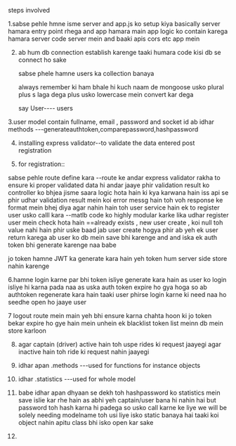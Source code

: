 steps involved

1.sabse pehle hmne isme server and app.js ko setup kiya 
   basically server hamara entry point rhega and app hamara main app logic ko contain karega 
   hamara server code server mein and baaki apis cors etc app mein 

2. ab hum db connection establish karenge taaki humara code kisi db se connect ho sake
    
    sabse phele hamne users ka collection banaya

    always remember ki ham bhale hi kuch naam de mongoose usko plural plus s laga dega plus usko lowercase mein convert kar dega 

    say User---- users

3.user model
    contain fullname, email , password and socket id 
    ab idhar methods ---generateauthtoken,comparepassword,hashpassword

4. installing express validator--to validate the data entered post registration

5. for registration::

sabse pehle route define kara --route ke andar express validator rakha to ensure ki proper validated data hi andar jaaye 
phir validation result ko controller ko bhjea jisme saara logic hota hain ki kya karwana hain iss api se 
phir udhar validation result mein koi error messg hain toh voh response ke format mein bhej diya 
agar nahin hain toh user service hain ek to register user usko calll kara --matlb code ko highly modular karke lika 
udhar register user mein check hota hain ==already exists , new user create , koi null toh value nahi hain
phir uske baad jab user create hogya 
phir ab yeh ek user return karega ab user ko db mein save bhi karenge and and iska ek auth token bhi generate karenge naa babe 


jo token hamne JWT ka generate kara hain yeh token hum server side store nahin karenge 

6.hamne login karne par bhi token isliye generate kara hain as user ko login isliye hi karna pada naa as uska auth token expire ho gya hoga so ab authtoken regenerate kara hain taaki user phirse login karne ki need naa ho seedhe open ho jaaye user 


7 logout route mein main yeh bhi ensure karna chahta hoon ki jo token bekar expire ho gye hain mein unhein ek blacklist token list meinn db mein store karloon 

8. agar captain (driver) active hain toh uspe rides ki request jaayegi agar inactive hain toh ride ki request nahin jaayegi 
9. idhar apan .methods ---used for functions for instance objects 
10. idhar .statistics ---used for whole model

11. babe idhar apan dhyaan se dekh toh hashpassword ko statistics mein save islie kar rhe hain as abhi yeh captain/user bana hi nahin hai but password toh hash karna hi padega so usko call karne ke liye we will be solely needing modelname toh usi liye isko static banaya hai taaki koi object nahin apitu class bhi isko open kar sake 

12. 
